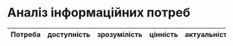 # Аналіз інформаційних потреб
|Потреба|доступність|зрозумілість|цінність|актуальність|
|         :---:   | :---:                   | :---:                  |   :---:             |:---:              |
